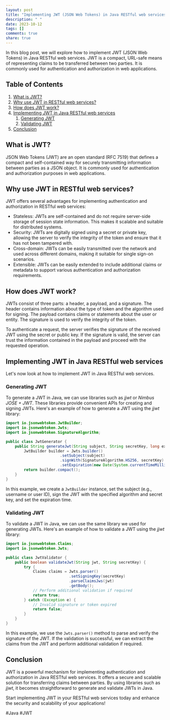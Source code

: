 ```yaml
---
layout: post
title: "Implementing JWT (JSON Web Tokens) in Java RESTful web services"
description: " "
date: 2023-10-12
tags: []
comments: true
share: true
---
```


In this blog post, we will explore how to implement JWT (JSON Web Tokens) in Java RESTful web services. JWT is a compact, URL-safe means of representing claims to be transferred between two parties. It is commonly used for authentication and authorization in web applications.

## Table of Contents
1. [What is JWT?](#what-is-jwt)
2. [Why use JWT in RESTful web services?](#why-use-jwt)
3. [How does JWT work?](#how-does-jwt-work)
4. [Implementing JWT in Java RESTful web services](#implementing-jwt-in-java-restful-web-services)
    1. [Generating JWT](#generating-jwt)
    2. [Validating JWT](#validating-jwt)
5. [Conclusion](#conclusion)

## What is JWT?
JSON Web Tokens (JWT) are an open standard (RFC 7519) that defines a compact and self-contained way for securely transmitting information between parties as a JSON object. It is commonly used for authentication and authorization purposes in web applications.

## Why use JWT in RESTful web services?
JWT offers several advantages for implementing authentication and authorization in RESTful web services:
- Stateless: JWTs are self-contained and do not require server-side storage of session state information. This makes it scalable and suitable for distributed systems.
- Security: JWTs are digitally signed using a secret or private key, allowing the server to verify the integrity of the token and ensure that it has not been tampered with.
- Cross-domain: JWTs can be easily transmitted over the network and used across different domains, making it suitable for single sign-on scenarios.
- Extensible: JWTs can be easily extended to include additional claims or metadata to support various authentication and authorization requirements.

## How does JWT work?
JWTs consist of three parts: a header, a payload, and a signature. The header contains information about the type of token and the algorithm used for signing. The payload contains claims or statements about the user or entity. The signature is used to verify the integrity of the token.

To authenticate a request, the server verifies the signature of the received JWT using the secret or public key. If the signature is valid, the server can trust the information contained in the payload and proceed with the requested operation.

## Implementing JWT in Java RESTful web services
Let's now look at how to implement JWT in Java RESTful web services.

### Generating JWT
To generate a JWT in Java, we can use libraries such as *jjwt* or *Nimbus JOSE + JWT*. These libraries provide convenient APIs for creating and signing JWTs. Here's an example of how to generate a JWT using the *jjwt* library:

```java
import io.jsonwebtoken.JwtBuilder;
import io.jsonwebtoken.Jwts;
import io.jsonwebtoken.SignatureAlgorithm;

public class JwtGenerator {
    public String generateJwt(String subject, String secretKey, long expirationMillis) {
        JwtBuilder builder = Jwts.builder()
                        .setSubject(subject)
                        .signWith(SignatureAlgorithm.HS256, secretKey)
                        .setExpiration(new Date(System.currentTimeMillis() + expirationMillis));
        return builder.compact();
    }
}
```

In this example, we create a `JwtBuilder` instance, set the subject (e.g., username or user ID), sign the JWT with the specified algorithm and secret key, and set the expiration time.

### Validating JWT
To validate a JWT in Java, we can use the same library we used for generating JWTs. Here's an example of how to validate a JWT using the *jjwt* library:

```java
import io.jsonwebtoken.Claims;
import io.jsonwebtoken.Jwts;

public class JwtValidator {
    public boolean validateJwt(String jwt, String secretKey) {
        try {
            Claims claims = Jwts.parser()
                            .setSigningKey(secretKey)
                            .parseClaimsJws(jwt)
                            .getBody();
            // Perform additional validation if required
            return true;
        } catch (Exception e) {
            // Invalid signature or token expired
            return false;
        }
    }
}
```

In this example, we use the `Jwts.parser()` method to parse and verify the signature of the JWT. If the validation is successful, we can extract the claims from the JWT and perform additional validation if required.

## Conclusion
JWT is a powerful mechanism for implementing authentication and authorization in Java RESTful web services. It offers a secure and scalable solution for transferring claims between parties. By using libraries such as *jjwt*, it becomes straightforward to generate and validate JWTs in Java.

Start implementing JWT in your RESTful web services today and enhance the security and scalability of your applications!

\#Java #JWT